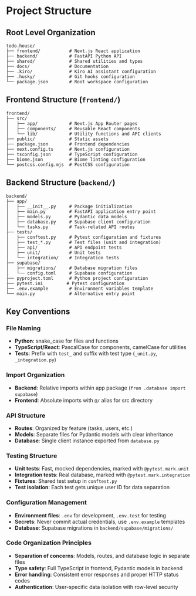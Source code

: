 # Project Structure

## Root Level Organization
```
todo.house/
├── frontend/           # Next.js React application
├── backend/            # FastAPI Python API
├── shared/             # Shared utilities and types
├── docs/               # Documentation
├── .kiro/              # Kiro AI assistant configuration
├── .husky/             # Git hooks configuration
└── package.json        # Root workspace configuration
```

## Frontend Structure (`frontend/`)
```
frontend/
├── src/
│   ├── app/            # Next.js App Router pages
│   ├── components/     # Reusable React components
│   └── lib/            # Utility functions and API clients
├── public/             # Static assets
├── package.json        # Frontend dependencies
├── next.config.ts      # Next.js configuration
├── tsconfig.json       # TypeScript configuration
├── biome.json          # Biome linting configuration
└── postcss.config.mjs  # PostCSS configuration
```

## Backend Structure (`backend/`)
```
backend/
├── app/
│   ├── __init__.py     # Package initialization
│   ├── main.py         # FastAPI application entry point
│   ├── models.py       # Pydantic data models
│   ├── database.py     # Supabase client configuration
│   └── tasks.py        # Task-related API routes
├── tests/
│   ├── conftest.py     # Pytest configuration and fixtures
│   ├── test_*.py       # Test files (unit and integration)
│   ├── api/            # API endpoint tests
│   ├── unit/           # Unit tests
│   └── integration/    # Integration tests
├── supabase/
│   ├── migrations/     # Database migration files
│   └── config.toml     # Supabase configuration
├── pyproject.toml      # Python project configuration
├── pytest.ini         # Pytest configuration
├── .env.example        # Environment variables template
└── main.py             # Alternative entry point
```

## Key Conventions

### File Naming
- **Python**: snake_case for files and functions
- **TypeScript/React**: PascalCase for components, camelCase for utilities
- **Tests**: Prefix with `test_` and suffix with test type (`_unit.py`, `_integration.py`)

### Import Organization
- **Backend**: Relative imports within app package (`from .database import supabase`)
- **Frontend**: Absolute imports with `@/` alias for src directory

### API Structure
- **Routes**: Organized by feature (tasks, users, etc.)
- **Models**: Separate files for Pydantic models with clear inheritance
- **Database**: Single client instance exported from `database.py`

### Testing Structure
- **Unit tests**: Fast, mocked dependencies, marked with `@pytest.mark.unit`
- **Integration tests**: Real database, marked with `@pytest.mark.integration`
- **Fixtures**: Shared test setup in `conftest.py`
- **Test isolation**: Each test gets unique user ID for data separation

### Configuration Management
- **Environment files**: `.env` for development, `.env.test` for testing
- **Secrets**: Never commit actual credentials, use `.env.example` templates
- **Database**: Supabase migrations in `backend/supabase/migrations/`

### Code Organization Principles
- **Separation of concerns**: Models, routes, and database logic in separate files
- **Type safety**: Full TypeScript in frontend, Pydantic models in backend
- **Error handling**: Consistent error responses and proper HTTP status codes
- **Authentication**: User-specific data isolation with row-level security